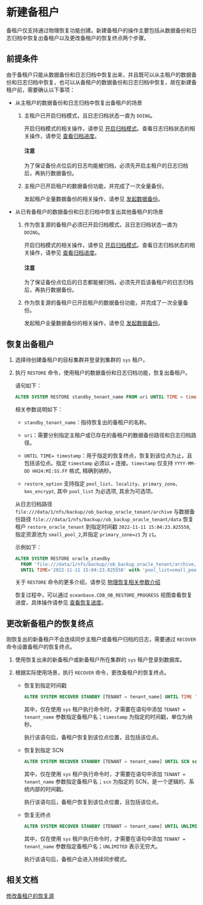 # 新建备租户

备租户仅支持通过物理恢复功能创建。新建备租户的操作主要包括从数据备份和日志归档中恢复出备租户以及更改备租户的恢复终点两个步骤。

## 前提条件

由于备租户只能从数据备份和日志归档中恢复出来，并且既可以从主租户的数据备份和日志归档中恢复，也可以从备租户的数据备份和日志归档中恢复，故在新建备租户前，需要确认以下事项：

* 从主租户的数据备份和日志归档中恢复出备租户的场景

  1. 主租户已开启归档模式，且日志归档状态一直为 `DOING`。

     开启归档模式的相关操作，请参见 [开启归档模式](../2.backup-and-restoration-management/3.log-archive/3.initiate-log-archive.md)。查看日志归档状态的相关操作，请参见 [查看归档进度](../2.backup-and-restoration-management/3.log-archive/6.view-log-archive-progress.md)。

     <main id="notice" type='notice'>
     <h4>注意</h4>
     <p>为了保证备份点位后的日志均能被归档，必须先开启主租户的日志归档后，再执行数据备份。</p>
     </main>

  2. 主租户已开启租户的数据备份功能，并完成了一次全量备份。

     发起租户全量数据备份的相关操作，请参见 [发起数据备份](../2.backup-and-restoration-management/4.data-backup/2.initiate-full-data-backup.md)。

* 从已有备租户的数据备份和日志归档中恢复出其他备租户的场景

  1. 作为恢复源的备租户必须已开启归档模式，且日志归档状态一直为 `DOING`。

     开启归档模式的相关操作，请参见 [开启归档模式](../2.backup-and-restoration-management/3.log-archive/3.initiate-log-archive.md)。查看日志归档状态的相关操作，请参见 [查看归档进度](../2.backup-and-restoration-management/3.log-archive/6.view-log-archive-progress.md)。

     <main id="notice" type='notice'>
     <h4>注意</h4>
     <p>为了保证备份点位后的日志都能被归档，必须先开启该备租户的日志归档后，再执行数据备份。</p>
     </main>

  2. 作为恢复源的备租户已开启租户的数据备份功能，并完成了一次全量备份。

     发起租户全量数据备份的相关操作，请参见 [发起数据备份](../2.backup-and-restoration-management/4.data-backup/2.initiate-full-data-backup.md)。

## 恢复出备租户

1. 选择待创建备租户的目标集群并登录到集群的 `sys` 租户。

2. 执行 `RESTORE` 命令，使用租户的数据备份和日志归档功能，恢复出备租户。

   语句如下：

   ```sql
   ALTER SYSTEM RESTORE standby_tenant_name FROM uri UNTIL TIME = timestamp WITH restore_option [DESCRIPTION description];
   ```

   相关参数说明如下：

   * `standby_tenant_name`：指待恢复出的备租户的名称。

   * `uri`：需要分别指定主租户或已存在的备租户的数据备份路径和日志归档路径。

   * `UNTIL TIME= timestamp`：用于指定的恢复终点，恢复到该位点为止，且包括该位点。指定 `timestamp` 必须以 `=` 连接。`timestamp` 仅支持 `YYYY-MM-DD HH24:MI:SS.FF` 格式, 精确到纳秒。

   * `restore_option` 支持指定 `pool_list`、`locality`、`primary_zone`、`kms_encrypt`, 其中 `pool_list` 为必选项, 其余为可选项。

   从日志归档路径 `file:///data/1/nfs/backup//ob_backup_oracle_tenant/archive` 与数据备份路径 `file:///data/1/nfs/backup//ob_backup_oracle_tenant/data` 恢复租户 `restore_oracle_tenant` 到指定时间戳 `2022-11-11 15:04:23.825558`, 指定资源池为 `small_pool_2`,并指定 `primary_zone=z1` 为 `z1`。

   示例如下：

   ```sql
   ALTER SYSTEM RESTORE oracle_standby
     FROM 'file:///data/1/nfs/backup//ob_backup_oracle_tenant/archive,file:///data/1/nfs/backup//ob_backup_oracle_tenant/data' 
     UNTIL TIME='2022-11-11 15:04:23.825558' with 'pool_list=small_pool_2&primary_zone=z1';
   ```

   关于 `RESTORE` 命令的更多介绍，请参见 [物理恢复相关参数介绍](../2.backup-and-restoration-management/6.restore-data/7.parameters-of-the-restore.md)

   恢复过程中，可以通过 `oceanbase.CDB_OB_RESTORE_PROGRESS` 视图查看恢复进度，具体操作请参见 [查看恢复进度](../2.backup-and-restoration-management/6.restore-data/4.view-the-restore-progress.md)。

## 更改新备租户的恢复终点

刚恢复出的新备租户不会连续同步主租户或备租户归档的日志，需要通过 `RECOVER` 命令设置备租户的恢复终点。

1. 使用恢复出来的新备租户或新备租户所在集群的 `sys` 租户登录到数据库。

2. 根据实际使用场景，执行 `RECOVER` 命令，更改备租户的恢复终点。

   * 恢复到指定时间戳

     ```sql
     ALTER SYSTEM RECOVER STANDBY [TENANT = tenant_name] UNTIL TIME 'timestamp';
     ```

     其中，仅在使用 `sys` 租户执行命令时，才需要在语句中添加 `TENANT = tenant_name` 参数指定备租户名；`timestamp` 为指定的时间戳，单位为纳秒。

     执行该语句后，备租户恢复到该位点位置，且包括该位点。

   * 恢复到指定 SCN

     ```sql
     ALTER SYSTEM RECOVER STANDBY [TENANT = tenant_name] UNTIL SCN scn;
     ```

     其中，仅在使用 `sys` 租户执行命令时，才需要在语句中添加 `TENANT = tenant_name` 参数指定备租户名；`scn` 为指定的 SCN，是一个逻辑的、系统内部的时间戳。

     执行该语句后，备租户恢复到该位点位置，且包括该位点。

   * 恢复无终点

     ```sql
     ALTER SYSTEM RECOVER STANDBY [TENANT = tenant_name] UNTIL UNLIMITED;
     ```

     其中，仅在使用 `sys` 租户执行命令时，才需要在语句中添加 `TENANT = tenant_name` 参数指定备租户名；`UNLIMITED` 表示无穷大。

     执行该语句后，备租户会进入持续同步模式。

## 相关文档

[修改备租户的恢复源](3.modify-the-restore-source.md)
